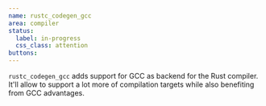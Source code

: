 ```yaml
---
name: rustc_codegen_gcc
area: compiler
status: 
  label: in-progress
  css_class: attention
buttons:
---
```


`rustc_codegen_gcc` adds support for GCC as backend for the Rust compiler. It'll allow to support a lot more of compilation targets while also benefiting from GCC advantages.
